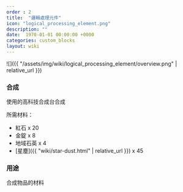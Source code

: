 ```yaml
---
order : 2
title:  "邏輯處理元件"
icon: "logical_processing_element.png"
description: ""
date:  1970-01-01 00:00:00 +0000
categories: custom_blocks
layout: wiki
---
```


![]({{ "/assets/img/wiki/logical_processing_element/overview.png" | relative_url }})

### 合成

使用的高科技合成台合成

所需材料：

- 紅石 x 20  
- 金錠 x 8  
- 地域石英 x 4  
- [星塵]({{ "wiki/star-dust.html" | relative_url }}) x 45  

### 用途

合成物品的材料

